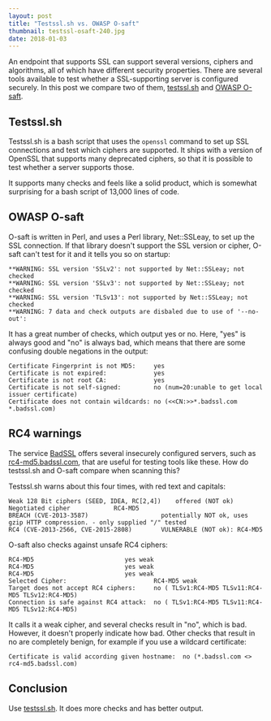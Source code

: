 ```yaml
---
layout: post
title: "Testssl.sh vs. OWASP O-saft"
thumbnail: testssl-osaft-240.jpg
date: 2018-01-03
---
```


An endpoint that supports SSL can support several versions, ciphers and algorithms, all of which have different security properties. There are several tools available to test whether a SSL-supporting server is configured securely. In this post we compare two of them, [testssl.sh](https://testssl.sh/) and [OWASP O-saft](https://www.owasp.org/index.php/O-Saft).

## Testssl.sh

Testssl.sh is a bash script that uses the `openssl` command to set up SSL connections and test which ciphers are supported. It ships with a version of OpenSSL that supports many deprecated ciphers, so that it is possible to test whether a server supports those.

It supports many checks and feels like a solid product, which is somewhat surprising for a bash script of 13,000 lines of code.

## OWASP O-saft

O-saft is written in Perl, and uses a Perl library, Net::SSLeay, to set up the SSL connection. If that library doesn't support the SSL version or cipher, O-saft can't test for it and it tells you so on startup:

    **WARNING: SSL version 'SSLv2': not supported by Net::SSLeay; not checked
    **WARNING: SSL version 'SSLv3': not supported by Net::SSLeay; not checked
    **WARNING: SSL version 'TLSv13': not supported by Net::SSLeay; not checked
    **WARNING: 7 data and check outputs are disbaled due to use of '--no-out':

It has a great number of checks, which output yes or no. Here, "yes" is always good and "no" is always bad, which means that there are some confusing double negations in the output:

    Certificate Fingerprint is not MD5: 	yes
    Certificate is not expired:         	yes
    Certificate is not root CA:         	yes
    Certificate is not self-signed:     	no (num=20:unable to get local issuer certificate)
    Certificate does not contain wildcards:	no (<<CN:>>*.badssl.com *.badssl.com)

## RC4 warnings

The service [BadSSL](https://badssl.com/) offers several insecurely configured servers, such as [rc4-md5.badssl.com](https://rc4-md5.badssl.com/), that are useful for testing tools like these. How do testssl.sh and O-saft compare when scanning this?

Testssl.sh warns about this four times, with red text and capitals:

    Weak 128 Bit ciphers (SEED, IDEA, RC[2,4])    offered (NOT ok)
    Negotiated cipher            RC4-MD5
    BREACH (CVE-2013-3587)                    potentially NOT ok, uses gzip HTTP compression. - only supplied "/" tested
    RC4 (CVE-2013-2566, CVE-2015-2808)        VULNERABLE (NOT ok): RC4-MD5 

O-saft also checks against unsafe RC4 ciphers:

    RC4-MD5                     	yes	weak
    RC4-MD5                     	yes	weak
    RC4-MD5                     	yes	weak
    Selected Cipher:                    	RC4-MD5 weak
    Target does not accept RC4 ciphers: 	no ( TLSv1:RC4-MD5 TLSv11:RC4-MD5 TLSv12:RC4-MD5)
    Connection is safe against RC4 attack:	no ( TLSv1:RC4-MD5 TLSv11:RC4-MD5 TLSv12:RC4-MD5)

It calls it a weak cipher, and several checks result in "no", which is bad. However, it doesn't properly indicate how bad. Other checks that result in no are completely benign, for example if you use a wildcard certificate:

    Certificate is valid according given hostname:	no (*.badssl.com <> rc4-md5.badssl.com)

## Conclusion

Use [testssl.sh](https://testssl.sh/). It does more checks and has better output.
